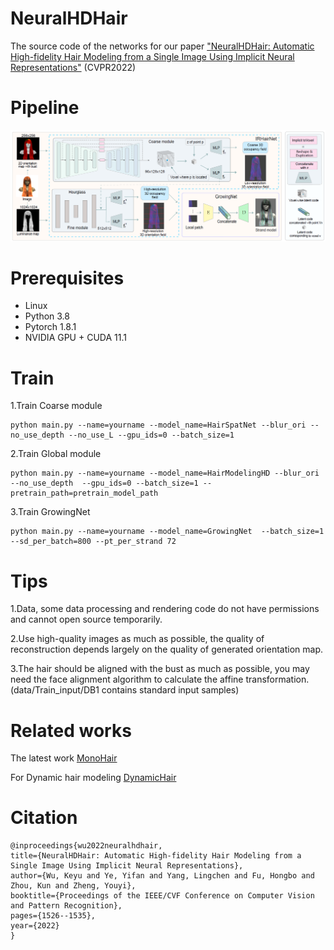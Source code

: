 # NeuralHDHair
The source code of the networks for our paper ["NeuralHDHair: Automatic High-fidelity Hair Modeling from a Single Image Using Implicit Neural Representations"](https://openaccess.thecvf.com/content/CVPR2022/papers/Wu_NeuralHDHair_Automatic_High-Fidelity_Hair_Modeling_From_a_Single_Image_Using_CVPR_2022_paper.pdf) (CVPR2022)



# Pipeline #
![Pipeline](Pipeline.png)

# Prerequisites

- Linux
- Python 3.8
- Pytorch 1.8.1
- NVIDIA GPU + CUDA 11.1




# Train #
1.Train Coarse module

    python main.py --name=yourname --model_name=HairSpatNet --blur_ori --no_use_depth --no_use_L --gpu_ids=0 --batch_size=1
2.Train Global module

    python main.py --name=yourname --model_name=HairModelingHD --blur_ori --no_use_depth  --gpu_ids=0 --batch_size=1 --pretrain_path=pretrain_model_path

3.Train GrowingNet 

    python main.py --name=yourname --model_name=GrowingNet  --batch_size=1 --sd_per_batch=800 --pt_per_strand 72

# Tips #
1.Data, some data processing and rendering code do not have permissions and cannot open source temporarily.

2.Use high-quality images as much as possible, the quality of reconstruction depends largely on the quality of  generated orientation map.

3.The hair should be aligned with the bust as much as possible, you may need the face alignment algorithm to calculate the affine transformation.(data/Train_input/DB1 contains standard input samples)

# Related works #
The latest work [MonoHair](https://keyuwu-cs.github.io/MonoHair/)

For Dynamic hair modeling [DynamicHair](https://github.com/Lingchen-chen/Dynamic-Hair)


# Citation #
    @inproceedings{wu2022neuralhdhair,
    title={NeuralHDHair: Automatic High-fidelity Hair Modeling from a Single Image Using Implicit Neural Representations},
    author={Wu, Keyu and Ye, Yifan and Yang, Lingchen and Fu, Hongbo and Zhou, Kun and Zheng, Youyi},
    booktitle={Proceedings of the IEEE/CVF Conference on Computer Vision and Pattern Recognition},
    pages={1526--1535},
    year={2022}
    }

  
  
